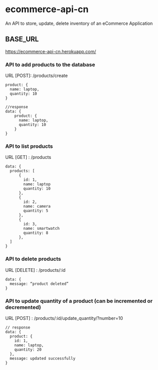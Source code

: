 # ecommerce-api-cn
An API to store, update, delete inventory of an eCommerce Application

## BASE_URL
<a href='https://ecommerce-api-cn.herokuapp.com/'>https://ecommerce-api-cn.herokuapp.com/</a>

### API to add products to the database
URL [POST]: /products/create
```
product: {
  name: laptop,
  quantity: 10
}

//response
data: {
    product: {
      name: laptop,
      quantity: 10
    }
}
```

### API to list products
URL [GET] : /products
```
data: {
  products: [
      {
        id: 1,
        name: laptop
        quantity: 10
      },
      {
        id: 2,
        name: camera
        quantity: 5
      },
      {
        id: 3,
        name: smartwatch
        quantity: 8
      },
  ]  
}
```

### API to delete products
URL [DELETE] : /products/:id
```
data: {
  message: “product deleted”
}
```

### API to update quantity of a product (can be incremented or decremented)
URL [POST] : /products/:id/update_quantity/?number=10
```
// response
data: {
  product: {
    id: 1,
    name: laptop,
    quantity: 20
  },
  message: updated successfully
}
```
